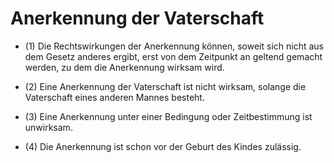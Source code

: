 # Anerkennung der Vaterschaft

- (1) Die Rechtswirkungen der Anerkennung können, soweit sich nicht aus dem Gesetz anderes ergibt, erst von dem Zeitpunkt an geltend gemacht werden, zu dem die Anerkennung wirksam wird.

- (2) Eine Anerkennung der Vaterschaft ist nicht wirksam, solange die Vaterschaft eines anderen Mannes besteht.

- (3) Eine Anerkennung unter einer Bedingung oder Zeitbestimmung ist unwirksam.

- (4) Die Anerkennung ist schon vor der Geburt des Kindes zulässig.

